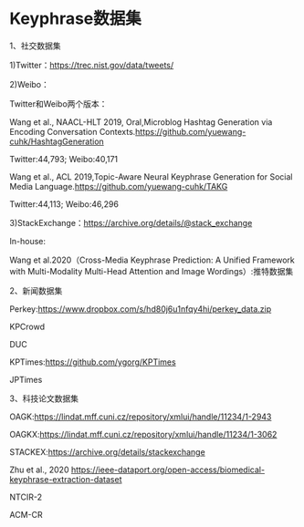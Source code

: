 # Keyphrase数据集

1、社交数据集

1)Twitter：https://trec.nist.gov/data/tweets/

2)Weibo：

Twitter和Weibo两个版本：

Wang et al., NAACL-HLT 2019, Oral,Microblog Hashtag Generation via Encoding Conversation Contexts.https://github.com/yuewang-cuhk/HashtagGeneration

Twitter:44,793;
Weibo:40,171

Wang et al., ACL 2019,Topic-Aware Neural Keyphrase Generation for Social Media Language.https://github.com/yuewang-cuhk/TAKG

Twitter:44,113;
Weibo:46,296


3)StackExchange：https://archive.org/details/@stack_exchange



In-house:

Wang et al.2020（Cross-Media Keyphrase Prediction: A Unified Framework with Multi-Modality Multi-Head Attention and Image Wordings）:推特数据集

2、新闻数据集

Perkey:https://www.dropbox.com/s/hd80j6u1nfqy4hi/perkey_data.zip

KPCrowd

DUC

KPTimes:https://github.com/ygorg/KPTimes

JPTimes


3、科技论文数据集

OAGK:https://lindat.mff.cuni.cz/repository/xmlui/handle/11234/1-2943

OAGKX:https://lindat.mff.cuni.cz/repository/xmlui/handle/11234/1-3062

STACKEX:https://archive.org/details/stackexchange

Zhu et al., 2020 https://ieee-dataport.org/open-access/biomedical-keyphrase-extraction-dataset

NTCIR-2

ACM-CR
